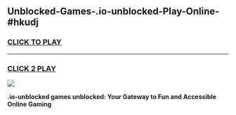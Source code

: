 
## Unblocked-Games-.io-unblocked-Play-Online-#hkudj
<h3>
<a href="https://premium.freeplayer.one?title=.io-unblocked&ref=24F">CLICK TO PLAY</a></h3>
<hr>

<h3>
<a href="https://premium.freeplayer.one?title=.io-unblocked&ref=24F">CLICK 2 PLAY</a>
  
</h3>

<a href="https://premium.freeplayer.one?title=.io-unblocked&ref=24F/"><img src="https://clearcache.store/games.png"></a>


**.io-unblocked games unblocked: Your Gateway to Fun and Accessible Online Gaming**
